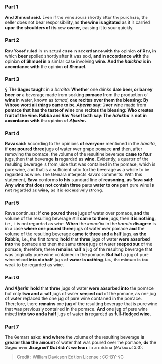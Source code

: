 
### Part 1
<b>And Shmuel said:</b> Even if the wine sours shortly after the purchase, the seller does not bear responsibility, as <b>the wine is agitated</b> as it is carried <b>upon the shoulders of its</b> new <b>owner,</b> causing it to sour quickly.

### Part 2
<b>Rav Yosef ruled</b> in an actual <b>case in accordance with</b> the opinion <b>of Rav, in</b> which <b>beer</b> spoiled shortly after it was sold, <b>and in accordance with</b> the opinion <b>of Shmuel in</b> a similar case involving <b>wine. And the <i>halakha</i></b> is <b>in accordance with</b> the opinion <b>of Shmuel.</b>

### Part 3
§ <b>The Sages taught</b> in a <i>baraita</i>: <b>Whether</b> one drinks <b>date beer, or barley beer, or</b> a beverage made from soaking <b>pomace</b> from the production of <b>wine</b> in water, known as <i>tamad</i>, <b>one recites over them the blessing: By Whose word all things came to be. <i>Aḥerim</i> say: Over</b> wine made from <b>pomace that has the taste of wine</b> one <b>recites the blessing: Who creates fruit of the vine. Rabba and Rav Yosef both say: The <i>halakha</i></b> is <b>not in accordance with</b> the opinion of <b><i>Aḥerim</i>.</b>

### Part 4
<b>Rava said:</b> According to the opinions <b>of everyone</b> mentioned in the <i>baraita</i>, if <b>one poured three</b> jugs of water over grape pomace <b>and</b> then, after removing the pomace, the volume of the resulting beverage <b>came to four</b> jugs, then that beverage <b>is</b> regarded as <b>wine.</b> Evidently, a quarter of the resulting beverage is from juice that was contained in the pomace, which is pure wine, and that is a sufficient ratio for the beverage as a whole to be regarded as wine. The Gemara interjects Rava’s comments: With this statement, <b>Rava</b> conforms <b>to his</b> standard line of <b>reasoning, as Rava said: Any wine that does not contain three</b> parts <b>water to one</b> part pure wine <b>is not</b> regarded as <b>wine,</b> as it is excessively strong.

### Part 5
Rava continues: If <b>one poured three</b> jugs of water over pomace, <b>and</b> the volume of the resulting beverage still <b>came to three</b> jugs, then <b>it is nothing,</b> i.e., it is not regarded as wine. <b>When</b> the <i>tanna’im</i> in the <i>baraita</i> <b>disagree</b> is in a case <b>where one poured three</b> jugs of water over pomace <b>and</b> the volume of the resulting beverage <b>came to three and a half</b> jugs, <b>as the Rabbis,</b> i.e., the first <i>tanna</i>, <b>hold</b> that <b>three</b> jugs of water <b>were absorbed into</b> the pomace and then the same <b>three</b> jugs of water <b>seeped out</b> of the pomace; therefore, there <b>remains half</b> a jug of the resulting beverage that was originally pure wine contained in the pomace. <b>But half</b> a jug of pure wine mixed <b>into six half-</b>jugs of <b>water is nothing,</b> i.e., the mixture is too weak to be regarded as wine.

### Part 6
<b>And <i>Aḥerim</i> hold</b> that <b>three</b> jugs of water <b>were absorbed into</b> the pomace but only <b>two and a half</b> jugs of water <b>seeped out</b> of the pomace, as one jug of water replaced the one jug of pure wine contained in the pomace. Therefore, there <b>remains</b> one <b>jug</b> of the resulting beverage that is pure wine that was previously contained in the pomace. <b>And</b> one <b>jug</b> of pure wine mixed <b>into two and a half</b> jugs of water <b>is</b> regarded as <b>full-fledged wine.</b>

### Part 7
The Gemara asks: <b>And where</b> the volume of the resulting beverage <b>is greater than the amount</b> of water that was poured over the pomace, <b>do</b> the Sages ever <b>disagree? But didn’t we learn</b> in a mishna (<i>Ma’asrot</i> 5:6):

>Credit : William Davidson Edition
>License : CC-BY-NC